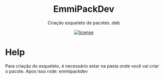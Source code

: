 <h1 align="center">EmmiPackDev</h1>
<p align="center">Criação esqueleto de pacotes .deb</p>

<p align="center"> 
<a href="https://github.com/emmilinux/EmmiPackDev/blob/master/LICENSE"><img src="https://img.shields.io/github/license/mashape/apistatus.svg" alt="license"/></a></p>


# Help
Para criação do esqueleto, é necessário estar na pasta onde você vai criar o pacote.
Apos isso rode: emmipackdev

